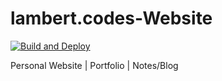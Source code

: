 # lambert.codes-Website

[![Build and Deploy](https://github.com/LambertSchulze/lambert.codes-Website/actions/workflows/build_and_deploy.yaml/badge.svg)](https://github.com/LambertSchulze/lambert.codes-Website/actions/workflows/build_and_deploy.yaml)

Personal Website | Portfolio | Notes/Blog
